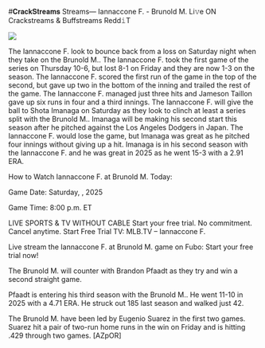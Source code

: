 #𝐂𝐫𝐚𝐜𝐤𝐒𝐭𝐫𝐞𝐚𝐦𝐬 Streams— Iannaccone F. - Brunold M. Li𝚟e ON Crackstreams & Buffstreams Redd𝚒T  
  
  
[![](https://i.imgur.com/qSNzIqt.png)](https://movie.rssnews.media/XcZPWFLbw.php)  
  
The Iannaccone F. look to bounce back from a loss on Saturday night when they take on the Brunold M.. The Iannaccone F. took the first game of the series on Thursday 10-6, but lost 8-1 on Friday and they are now 1-3 on the season. The Iannaccone F. scored the first run of the game in the top of the second, but gave up two in the bottom of the inning and trailed the rest of the game. The Iannaccone F. managed just three hits and Jameson Taillon gave up six runs in four and a third innings. The Iannaccone F. will give the ball to Shota Imanaga on Saturday as they look to clinch at least a series split with the Brunold M.. Imanaga will be making his second start this season after he pitched against the Los Angeles Dodgers in Japan. The Iannaccone F. would lose the game, but Imanaga was great as he pitched four innings without giving up a hit. Imanaga is in his second season with the Iannaccone F. and he was great in 2025 as he went 15-3 with a 2.91 ERA.

How to Watch Iannaccone F. at Brunold M. Today:

Game Date: Saturday, , 2025

Game Time: 8:00 p.m. ET

LIVE SPORTS & TV WITHOUT CABLE
Start your free trial. No commitment. Cancel anytime.
Start Free Trial
TV: MLB.TV – Iannaccone F.

Live stream the Iannaccone F. at Brunold M. game on Fubo: Start your free trial now!

The Brunold M. will counter with Brandon Pfaadt as they try and win a second straight game.

Pfaadt is entering his third season with the Brunold M.. He went 11-10 in 2025 with a 4.71 ERA. He struck out 185 last season and walked just 42.

The Brunold M. have been led by Eugenio Suarez in the first two games. Suarez hit a pair of two-run home runs in the win on Friday and is hitting .429 through two games. [AZpOR]